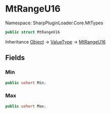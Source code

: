 # MtRangeU16

Namespace: SharpPluginLoader.Core.MtTypes

```csharp
public struct MtRangeU16
```

Inheritance [Object](https://docs.microsoft.com/en-us/dotnet/api/System.Object) → [ValueType](https://docs.microsoft.com/en-us/dotnet/api/System.ValueType) → [MtRangeU16](./SharpPluginLoader.Core.MtTypes.MtRangeU16.md)

## Fields

### **Min**

```csharp
public ushort Min;
```

### **Max**

```csharp
public ushort Max;
```
